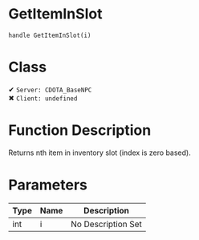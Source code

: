 # GetItemInSlot
```
handle GetItemInSlot(i)
```
# Class
✔ `Server: CDOTA_BaseNPC`  
✖ `Client: undefined`  

# Function Description
Returns nth item in inventory slot (index is zero based).
# Parameters
Type|Name|Description
--|--|--
int|i|No Description Set
